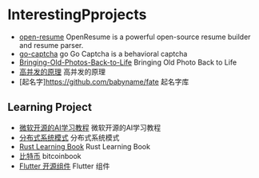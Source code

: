 # InterestingPprojects
- [open-resume](https://github.com/xitanggg/open-resume) OpenResume is a powerful open-source resume builder and resume parser.
- [go-captcha](https://github.com/wenlng/go-captcha) go Go Captcha is a behavioral captcha
- [Bringing-Old-Photos-Back-to-Life](https://github.com/microsoft/Bringing-Old-Photos-Back-to-Life) Bringing Old Photo Back to Life
- [高并发的原理](https://github.com/johnlui/PPHC) 高并发的原理
- [起名字]https://github.com/babyname/fate 起名字库
## Learning Project
- [微软开源的AI学习教程](https://github.com/microsoft/AI-For-Beginners) 微软开源的AI学习教程
- [分布式系统模式](https://github.com/dreamhead/patterns-of-distributed-systems) 分布式系统模式
- [Rust Learning Book](https://github.com/rust-lang/book) Rust Learning Book
- [比特币](https://github.com/bitcoinbook/bitcoinbook) bitcoinbook
- [Flutter 开源组件](https://github.com/ionicfirebaseapp/getwidget) Flutter 组件
